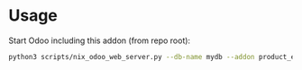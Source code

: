 # Usage

Start Odoo including this addon (from repo root):

```bash
python3 scripts/nix_odoo_web_server.py --db-name mydb --addon product_expiry_simple
```
